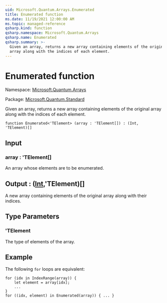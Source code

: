 ```yaml
---
uid: Microsoft.Quantum.Arrays.Enumerated
title: Enumerated function
ms.date: 11/19/2021 12:00:00 AM
ms.topic: managed-reference
qsharp.kind: function
qsharp.namespace: Microsoft.Quantum.Arrays
qsharp.name: Enumerated
qsharp.summary: >-
  Given an array, returns a new array containing elements of the original
  array along with the indices of each element.
---
```


# Enumerated function

Namespace: [Microsoft.Quantum.Arrays](xref:Microsoft.Quantum.Arrays)

Package: [Microsoft.Quantum.Standard](https://nuget.org/packages/Microsoft.Quantum.Standard)


Given an array, returns a new array containing elements of the originalarray along with the indices of each element.

```qsharp
function Enumerated<'TElement> (array : 'TElement[]) : (Int, 'TElement)[]
```


## Input

### array : 'TElement[]

An array whose elements are to be enumerated.



## Output : ([Int](xref:microsoft.quantum.qsharp.valueliterals#int-literals),'TElement)[]

A new array containing elements of the original array along with theirindices.

## Type Parameters

### 'TElement

The type of elements of the array.

## Example

The following `for` loops are equivalent:```qsharpfor (idx in IndexRange(array)) {    let element = array[idx];    ...}for ((idx, element) in Enumerated(array)) { ... }```